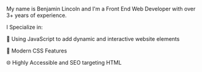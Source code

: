My name is Benjamin Lincoln and I'm a Front End Web Developer with over 3+ years of experience.

I Specialize in:

🤖 Using JavaScript to add dynamic and interactive website elements

🎨 Modern CSS Features

🌐 Highly Accessible and SEO targeting HTML

<!--START_SECTION:waka-->
<!--END_SECTION:waka-->
